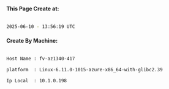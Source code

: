 
   
#### This Page Create at:

```bash

2025-06-10 - 13:56:19 UTC

```

#### Create By Machine:

```bash

Host Name : fv-az1340-417

platform  : Linux-6.11.0-1015-azure-x86_64-with-glibc2.39

Ip Local  : 10.1.0.198

```

